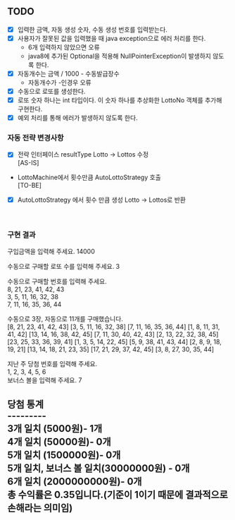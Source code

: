 ## TODO
-[x] 입력한 금액, 자동 생성 숫자, 수동 생성 번호를 입력받는다.
-[x] 사용자가 잘못된 값을 입력했을 때 java exception으로 에러 처리를 한다.
    - 6개 입력하지 않았으면 오류
    - java8에 추가된 Optional을 적용해 NullPointerException이 발생하지 않도록 한다.
-[x] 자동개수는 금액 / 1000 - 수동발급장수
    - 자동개수가 -인경우 오류
-[x] 수동으로 로또를 생성한다.
-[x] 로또 숫자 하나는 int 타입이다. 이 숫자 하나를 추상화한 LottoNo 객체를 추가해 구현한다.
-[x] 예외 처리를 통해 에러가 발생하지 않도록 한다.

### 자동 전략 변경사항
-[x] 전략 인터페이스 resultType Lotto -> Lottos 수정 <br> 
[AS-IS] <br>
- LottoMachine에서 횟수만큼 AutoLottoStrategy 호출 <br> 
[TO-BE] <br>
-[x] AutoLottoStrategy 에서 횟수 만큼 생성 Lotto -> Lottos로 반환
<br><br><br>


### 구현 결과
구입금액을 입력해 주세요. 14000

수동으로 구매할 로또 수를 입력해 주세요. 3

수동으로 구매할 번호를 입력해 주세요. <br>
8, 21, 23, 41, 42, 43 <br>
3, 5, 11, 16, 32, 38 <br>
7, 11, 16, 35, 36, 44

수동으로 3장, 자동으로 11개를 구매했습니다. <br>
[8, 21, 23, 41, 42, 43]
[3, 5, 11, 16, 32, 38]
[7, 11, 16, 35, 36, 44]
[1, 8, 11, 31, 41, 42]
[13, 14, 16, 38, 42, 45]
[7, 11, 30, 40, 42, 43]
[2, 13, 22, 32, 38, 45]
[23, 25, 33, 36, 39, 41]
[1, 3, 5, 14, 22, 45]
[5, 9, 38, 41, 43, 44]
[2, 8, 9, 18, 19, 21]
[13, 14, 18, 21, 23, 35]
[17, 21, 29, 37, 42, 45]
[3, 8, 27, 30, 35, 44]

지난 주 당첨 번호를 입력해 주세요. <br>
1, 2, 3, 4, 5, 6 <br>
보너스 볼을 입력해 주세요.
7

당첨 통계 <br>
--------- <br>
3개 일치 (5000원)- 1개 <br>
4개 일치 (50000원)- 0개 <br>
5개 일치 (1500000원)- 0개 <br>
5개 일치, 보너스 볼 일치(30000000원) - 0개 <br>
6개 일치 (2000000000원)- 0개 <br>
총 수익률은 0.35입니다.(기준이 1이기 때문에 결과적으로 손해라는 의미임) <br>
----------
